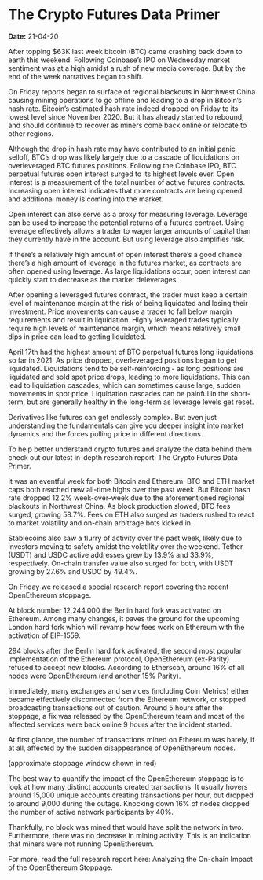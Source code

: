 # The Crypto Futures Data Primer

**Date:** 21-04-20

After topping $63K last week bitcoin (BTC) came crashing back down to earth this weekend. Following Coinbase’s IPO on Wednesday market sentiment was at a high amidst a rush of new media coverage. But by the end of the week narratives began to shift.

On Friday reports began to surface of regional blackouts in Northwest China causing mining operations to go offline and leading to a drop in Bitcoin’s hash rate. Bitcoin’s estimated hash rate indeed dropped on Friday to its lowest level since November 2020. But it has already started to rebound, and should continue to recover as miners come back online or relocate to other regions.

Although the drop in hash rate may have contributed to an initial panic selloff, BTC’s  drop was likely largely due to a cascade of liquidations on overleveraged BTC futures positions. Following the Coinbase IPO, BTC perpetual futures open interest surged to its highest levels ever. Open interest is a measurement of the total number of active futures contracts. Increasing open interest indicates that more contracts are being opened and additional money is coming into the market.

Open interest can also serve as a proxy for measuring leverage. Leverage can be used to increase the potential returns of a futures contract. Using leverage effectively allows a trader to wager larger amounts of capital than they currently have in the account. But using leverage also amplifies risk.

If there’s a relatively high amount of open interest there’s a good chance there’s a high amount of leverage in the futures market, as contracts are often opened using leverage. As large liquidations occur, open interest can quickly start to decrease as the market deleverages.

After opening a leveraged futures contract, the trader must keep a certain level of maintenance margin at the risk of being liquidated and losing their investment. Price movements can cause a trader to fall below margin requirements and result in liquidation. Highly leveraged trades typically require high levels of maintenance margin, which means relatively small dips in price can lead to getting liquidated.

April 17th had the highest amount of BTC perpetual futures long liquidations so far in 2021. As price dropped, overleveraged positions began to get liquidated. Liquidations tend to be self-reinforcing - as long positions are liquidated and sold spot price drops, leading to more liquidations. This can lead to liquidation cascades, which can sometimes cause large, sudden movements in spot price. Liquidation cascades can be painful in the short-term, but are generally healthy in the long-term as leverage levels get reset.

Derivatives like futures can get endlessly complex. But even just understanding the fundamentals can give you deeper insight into market dynamics and the forces pulling price in different directions.

To help better understand crypto futures and analyze the data behind them check out our latest in-depth research report: The Crypto Futures Data Primer.

It was an eventful week for both Bitcoin and Ethereum. BTC and ETH market caps both reached new all-time highs over the past week. But Bitcoin hash rate dropped 12.2% week-over-week due to the aforementioned regional blackouts in Northwest China. As block production slowed, BTC fees surged, growing 58.7%. Fees on ETH also surged as traders rushed to react to market volatility and on-chain arbitrage bots kicked in.

Stablecoins also saw a flurry of activity over the past week, likely due to investors moving to safety amidst the volatility over the weekend. Tether (USDT) and USDC active addresses grew by 13.9% and 33.9%, respectively. On-chain transfer value also surged for both, with USDT growing by 27.6% and USDC by 49.4%.

On Friday we released a special research report covering the recent OpenEthereum stoppage.

At block number 12,244,000 the Berlin hard fork was activated on Ethereum. Among many changes, it paves the ground for the upcoming London hard fork which will revamp how fees work on Ethereum with the activation of EIP-1559.

294 blocks after the Berlin hard fork activated, the second most popular implementation of the Ethereum protocol, OpenEthereum (ex-Parity) refused to accept new blocks. According to Etherscan, around 16% of all nodes were OpenEthereum (and another 15% Parity).

Immediately, many exchanges and services (including Coin Metrics) either became effectively disconnected from the Ethereum network, or stopped broadcasting transactions out of caution. Around 5 hours after the stoppage, a fix was released by the OpenEthereum team and most of the affected services were back online 9 hours after the incident started.

At first glance, the number of transactions mined on Ethereum was barely, if at all, affected by the sudden disappearance of OpenEthereum nodes.

(approximate stoppage window shown in red)

The best way to quantify the impact of the OpenEthereum stoppage is to look at how many distinct accounts created transactions. It usually hovers around 15,000 unique accounts creating transactions per hour, but dropped to around 9,000 during the outage. Knocking down 16% of nodes dropped the number of active network participants by 40%.

Thankfully, no block was mined that would have split the network in two. Furthermore, there was no decrease in mining activity. This is an indication that miners were not running OpenEthereum.

For more, read the full research report here: Analyzing the On-chain Impact of the OpenEthereum Stoppage.